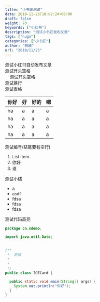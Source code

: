 ```yaml
---
title: "小书匠测试"
date: 2018-11-25T18:02:24+08:00
draft: false
weight: 70
keywords: ["小红书"]
description: "测试小书匠发布文章"
tags: ["hugo"]
categories: ["小书匠"]
author: "码魂"
url: "2018/11/25"
---
```

测试小红书自动发布文章  
    测试开头空格   
&nbsp;&nbsp;&nbsp;&nbsp;测试开头空格   
测试换行  
测试表格

|你好|好|好的|嗯|
|------|------|------|-----|
|ha|a|a|a|a|
|ha|a|a|a|a|
|ha|a|a|a|a|
|ha|a|a|a|a|

测试编号(结尾要有空行)

1. List item
2. 你好
3. 谁

测试小结

 - a
 - asdf
 - fdsa
 - fdsa
 - fdsa

测试代码高亮  
```java
package cn.xdemo;

import java.util.Date;
 

/**
 *  测试
 *
 *  
 */
public class IOTCard {

  public static void main(String[] args) {
    System.out.println("你好");
  }
}
```
